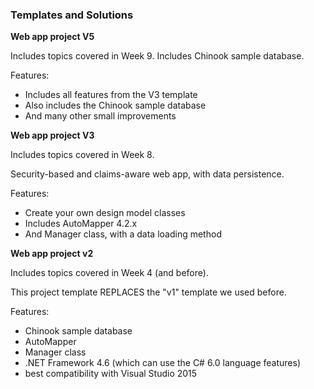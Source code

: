 ### Templates and Solutions

**Web app project V5**

Includes topics covered in Week 9. Includes Chinook sample database.  

Features:
- Includes all features from the V3 template
- Also includes the Chinook sample database
- And many other small improvements

**Web app project V3**

Includes topics covered in Week 8.  

Security-based and claims-aware web app, with data persistence.

Features:
- Create your own design model classes
- Includes AutoMapper 4.2.x
- And Manager class, with a data loading method

**Web app project v2**

Includes topics covered in Week 4 (and before).  

This project template REPLACES the "v1" template we used before.  

Features:
- Chinook sample database
- AutoMapper
- Manager class
- .NET Framework 4.6 (which can use the C# 6.0 language features)
- best compatibility with Visual Studio 2015
